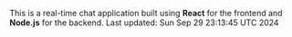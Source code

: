 This is a real-time chat application built using **React** for the frontend and **Node.js** for the backend.
Last updated: Sun Sep 29 23:13:45 UTC 2024
